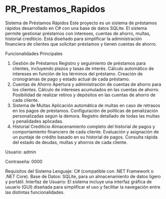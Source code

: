 # PR_Prestamos_Rapidos
Sistema de Préstamos Rápidos
Este proyecto es un sistema de préstamos rápidos desarrollado en C# con una base de datos SQLite. El sistema permite gestionar préstamos con intereses, cuentas de ahorro, multas, historial crediticio. Está diseñado para simplificar la administración financiera de clientes que solicitan préstamos y tienen cuentas de ahorro.

Funcionalidades Principales
1. Gestión de Préstamos
Registro y seguimiento de préstamos para clientes, incluyendo plazos y tasas de interés.
Cálculo automático de intereses en función de los términos del préstamo.
Creación de cronogramas de pago y estado actual de cada préstamo.
2. Cuentas de Ahorro
Apertura y administración de cuentas de ahorro para los clientes.
Cálculo de intereses acumulados en las cuentas de ahorro.
Posibilidad de realizar retiros y depósitos en las cuentas de ahorro de cada cliente.
3. Sistema de Multas
Aplicación automática de multas en caso de retrasos en los pagos de préstamos.
Configuración de políticas de penalización personalizadas según la demora.
Registro detallado de todas las multas y penalidades aplicadas.
4. Historial Crediticio
Almacenamiento completo del historial de pagos y comportamiento financiero de cada cliente.
Evaluación y asignación de un puntaje de crédito basado en su historial de pagos.
Consulta rápida del estado de deudas, multas y ahorros de cada cliente.
   
Usuario: admin

Contraseña: 0000

Requisitos del Sistema
Lenguaje: C# (compatible con .NET Framework o .NET Core).
Base de Datos: SQLite, para un almacenamiento de datos ligero y portátil.
Interfaz de Usuario: El sistema incluye una interfaz gráfica de usuario (GUI) diseñada para simplificar el uso y facilitar la navegación entre las distintas funcionalidades.

